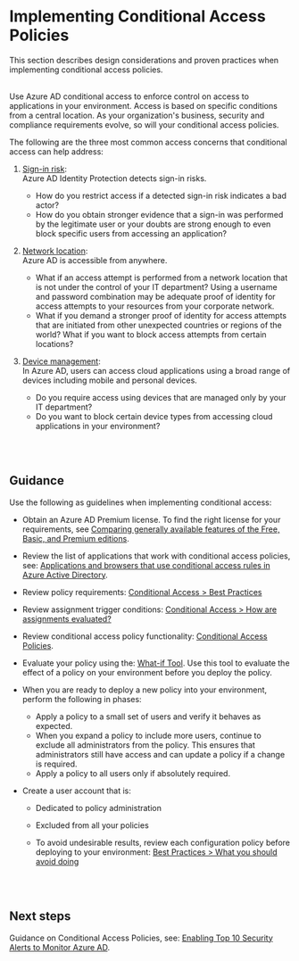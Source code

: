 # Implementing Conditional Access Policies
This section describes design considerations and proven practices when implementing conditional access policies.
<br />
<br />

Use Azure AD conditional access to enforce control on access to applications in your environment. Access is based on specific conditions from a central location. As your organization's business, security and compliance requirements evolve, so will your conditional access policies.

The following are the three most common access concerns that conditional access can help address:  

1. [Sign-in risk](https://docs.microsoft.com/en-us/azure/active-directory/active-directory-conditional-access-conditions#sign-in-risk):  
   Azure AD Identity Protection detects sign-in risks.   
   - How do you restrict access if a detected sign-in risk indicates a bad actor? 
   - How do you obtain stronger evidence that a sign-in was performed by the legitimate user or your doubts are strong enough to even block specific users from accessing an application?

2. [Network location](https://docs.microsoft.com/en-us/azure/active-directory/active-directory-conditional-access-locations):  
   Azure AD is accessible from anywhere.
   - What if an access attempt is performed from a network location that is not under the control of your IT department? Using a username and password combination may be adequate proof of identity for access attempts to your resources from your corporate network. 
   - What if you demand a stronger proof of identity for access attempts that are initiated from other unexpected countries or regions of the world? What if you want to block access attempts from certain locations? 

3. [Device management](https://docs.microsoft.com/en-us/azure/active-directory/active-directory-conditional-access-conditions#device-platforms):  
  In Azure AD, users can access cloud applications using a broad range of devices including mobile and personal devices. 
   - Do you require access using devices that are managed only by your IT department? 
   - Do you want to block certain device types from accessing cloud applications in your environment? 
<br />
<br />

## Guidance 
Use the following as guidelines when implementing conditional access:  
- Obtain an Azure AD Premium license. To find the right license for your requirements, see [Comparing generally available features of the Free, Basic, and Premium editions](https://azure.microsoft.com/en-us/services/active-directory/).

- Review the list of applications that work with conditional access policies, see: [Applications and browsers that use conditional access rules in Azure Active Directory](https://docs.microsoft.com/en-us/azure/active-directory/active-directory-conditional-access-technical-reference).
- Review policy requirements: [Conditional Access > Best Practices](https://docs.microsoft.com/en-us/azure/active-directory/active-directory-conditional-access-best-practices#what-you-should-know) 
- Review assignment trigger conditions: [Conditional Access > How are assignments evaluated?](https://docs.microsoft.com/en-us/azure/active-directory/active-directory-conditional-access-best-practices#what-you-should-know)
- Review conditional access policy functionality:  [Conditional Access Policies](https://docs.microsoft.com/en-us/azure/active-directory/active-directory-conditional-access-azure-portal#conditional-access-policies).
- Evaluate your policy using the:  [What-if Tool](https://docs.microsoft.com/en-us/azure/active-directory/active-directory-conditional-access-whatif). Use this tool to evaluate the effect of a policy on your environment before you deploy the policy.
- When you are ready to deploy a new policy into your environment, perform the following in phases:  
  - Apply a policy to a small set of users and verify it behaves as expected. 
  - When you expand a policy to include more users, continue to exclude all administrators from the policy. This ensures that administrators still have access and can update a policy if a change is required.
  - Apply a policy to all users only if absolutely required. 
- Create a user account that is:
  - Dedicated to policy administration 
  - Excluded from all your policies
	
   - To avoid undesirable results, review each configuration policy before deploying to your environment: [Best Practices > What you should avoid doing](https://docs.microsoft.com/en-us/azure/active-directory/active-directory-conditional-access-best-practices#what-you-should-avoid-doing)
<br />
<br />

## Next steps
Guidance on Conditional Access Policies, see: [Enabling Top 10 Security Alerts to Monitor Azure AD](3.2.4-Enabling-Top-10-Security-Alerts-to-Monitor-Azure-AD.md).
